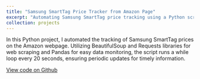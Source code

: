 ```yaml
---
title: "Samsung SmartTag Price Tracker from Amazon Page"
excerpt: "Automating Samsung SmartTag price tracking using a Python script. Utilizing BeautifulSoup and Requests libraries to extract data from the Amazon webpage, and the Pandas library to monitor the data easily. The script runs a while loop every 20 seconds to ensure periodic updates."
collection: projects
---
```


In this Python project, I automated the tracking of Samsung SmartTag prices on the Amazon webpage. Utilizing BeautifulSoup and Requests libraries for web scraping and Pandas for easy data monitoring, the script runs a while loop every 20 seconds, ensuring periodic updates for timely information.

[View code on Github](https://github.com/fathinafiff/SamsungSmartTagPriceTracker)